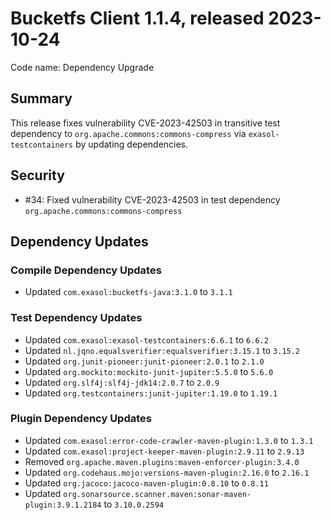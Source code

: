 # Bucketfs Client 1.1.4, released 2023-10-24

Code name: Dependency Upgrade

## Summary

This release fixes vulnerability CVE-2023-42503 in transitive test dependency to `org.apache.commons:commons-compress` via `exasol-testcontainers` by updating dependencies.

## Security

* #34: Fixed vulnerability CVE-2023-42503 in test dependency `org.apache.commons:commons-compress`

## Dependency Updates

### Compile Dependency Updates

* Updated `com.exasol:bucketfs-java:3.1.0` to `3.1.1`

### Test Dependency Updates

* Updated `com.exasol:exasol-testcontainers:6.6.1` to `6.6.2`
* Updated `nl.jqno.equalsverifier:equalsverifier:3.15.1` to `3.15.2`
* Updated `org.junit-pioneer:junit-pioneer:2.0.1` to `2.1.0`
* Updated `org.mockito:mockito-junit-jupiter:5.5.0` to `5.6.0`
* Updated `org.slf4j:slf4j-jdk14:2.0.7` to `2.0.9`
* Updated `org.testcontainers:junit-jupiter:1.19.0` to `1.19.1`

### Plugin Dependency Updates

* Updated `com.exasol:error-code-crawler-maven-plugin:1.3.0` to `1.3.1`
* Updated `com.exasol:project-keeper-maven-plugin:2.9.11` to `2.9.13`
* Removed `org.apache.maven.plugins:maven-enforcer-plugin:3.4.0`
* Updated `org.codehaus.mojo:versions-maven-plugin:2.16.0` to `2.16.1`
* Updated `org.jacoco:jacoco-maven-plugin:0.8.10` to `0.8.11`
* Updated `org.sonarsource.scanner.maven:sonar-maven-plugin:3.9.1.2184` to `3.10.0.2594`
